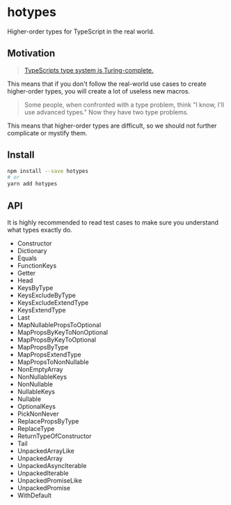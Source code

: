 # hotypes
Higher-order types for TypeScript in the real world.

## Motivation

> [TypeScripts type system is Turing-complete.](https://github.com/microsoft/TypeScript/issues/14833)

This means that if you don't follow the real-world use cases to create higher-order types,
you will create a lot of useless new macros.

> Some people, when confronted with a type problem, think "I know, I'll use advanced types." Now they have two type problems.

This means that higher-order types are difficult,
so we should not further complicate or mystify them.

## Install

```sh
npm install --save hotypes
# or
yarn add hotypes
```

## API

It is highly recommended to read test cases to make sure you understand what types exactly do.

- Constructor
- Dictionary
- Equals
- FunctionKeys
- Getter
- Head
- KeysByType
- KeysExcludeByType
- KeysExcludeExtendType
- KeysExtendType
- Last
- MapNullablePropsToOptional
- MapPropsByKeyToNonOptional
- MapPropsByKeyToOptional
- MapPropsByType
- MapPropsExtendType
- MapPropsToNonNullable
- NonEmptyArray
- NonNullableKeys
- NonNullable
- NullableKeys
- Nullable
- OptionalKeys
- PickNonNever
- ReplacePropsByType
- ReplaceType
- ReturnTypeOfConstructor
- Tail
- UnpackedArrayLike
- UnpackedArray
- UnpackedAsyncIterable
- UnpackedIterable
- UnpackedPromiseLike
- UnpackedPromise
- WithDefault
